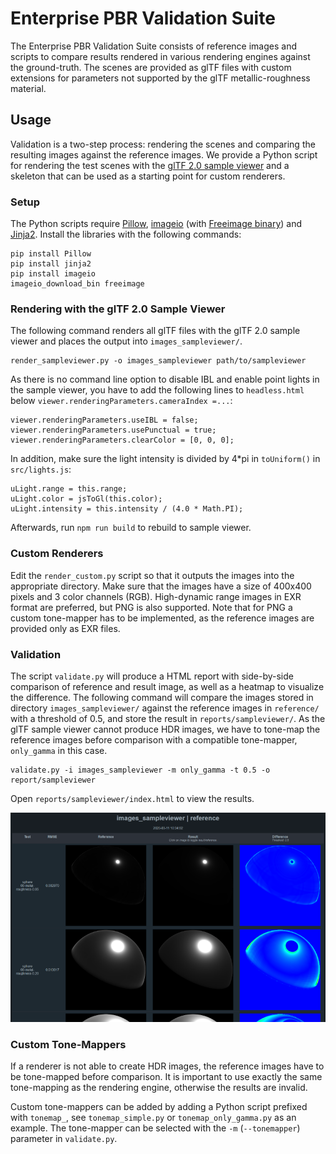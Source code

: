 # Enterprise PBR Validation Suite

The Enterprise PBR Validation Suite consists of reference images and scripts to compare results rendered in various rendering engines against the ground-truth. The scenes are provided as glTF files with custom extensions for parameters not supported by the glTF metallic-roughness material.

## Usage

Validation is a two-step process: rendering the scenes and comparing the resulting images against the reference images. We provide a Python script for rendering the test scenes with the [glTF 2.0 sample viewer](https://github.com/KhronosGroup/glTF-Sample-Viewer) and a skeleton that can be used as a starting point for custom renderers.

### Setup

The Python scripts require [Pillow](https://pillow.readthedocs.io/en/stable/]), [imageio](https://imageio.readthedocs.io/en/stable/) (with [Freeimage binary](https://imageio.readthedocs.io/en/stable/format_exr-fi.html#exr-fi-ilm-openexr)) and [Jinja2](https://palletsprojects.com/p/jinja/). Install the libraries with the following commands:

```
pip install Pillow
pip install jinja2
pip install imageio
imageio_download_bin freeimage
```

### Rendering with the glTF 2.0 Sample Viewer

The following command renders all glTF files with the glTF 2.0 sample viewer and places the output into `images_sampleviewer/`.

```
render_sampleviewer.py -o images_sampleviewer path/to/sampleviewer
```

As there is no command line option to disable IBL and enable point lights in the sample viewer, you have to add the following lines to `headless.html` below `viewer.renderingParameters.cameraIndex =...`:

```
viewer.renderingParameters.useIBL = false;
viewer.renderingParameters.usePunctual = true;
viewer.renderingParameters.clearColor = [0, 0, 0];
```

In addition, make sure the light intensity is divided by 4*pi in `toUniform()` in `src/lights.js`:

```
uLight.range = this.range;
uLight.color = jsToGl(this.color);
uLight.intensity = this.intensity / (4.0 * Math.PI);
```

Afterwards, run `npm run build` to rebuild to sample viewer.

### Custom Renderers

Edit the `render_custom.py` script so that it outputs the images into the appropriate directory. Make sure that the images have a size of 400x400 pixels and 3 color channels (RGB). High-dynamic range images in EXR format are preferred, but PNG is also supported. Note that for PNG a custom tone-mapper has to be implemented, as the reference images are provided only as EXR files.

### Validation

The script `validate.py` will produce a HTML report with side-by-side comparison of reference and result image, as well as a heatmap to visualize the difference. The following command will compare the images stored in directory `images_sampleviewer/` against the reference images in `reference/` with a threshold of 0.5, and store the result in `reports/sampleviewer/`. As the glTF sample viewer cannot produce HDR images, we have to tone-map the reference images before comparison with a compatible tone-mapper, `only_gamma` in this case.

```
validate.py -i images_sampleviewer -m only_gamma -t 0.5 -o report/sampleviewer
```

Open `reports/sampleviewer/index.html` to view the results.

![](sample_report.png)

### Custom Tone-Mappers

If a renderer is not able to create HDR images, the reference images have to be tone-mapped before comparison. It is important to use exactly the same tone-mapping as the rendering engine, otherwise the results are invalid.

Custom tone-mappers can be added by adding a Python script prefixed with `tonemap_`, see `tonemap_simple.py` or `tonemap_only_gamma.py` as an example. The tone-mapper can be selected with the `-m` (`--tonemapper`) parameter in `validate.py`.
